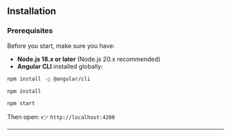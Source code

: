 ## Installation

### Prerequisites

Before you start, make sure you have:

* **Node.js 18.x or later** (Node.js 20.x recommended)
* **Angular CLI** installed globally:

```bash
npm install -g @angular/cli

npm install

npm start
```

Then open:
👉 `http://localhost:4200`

---
